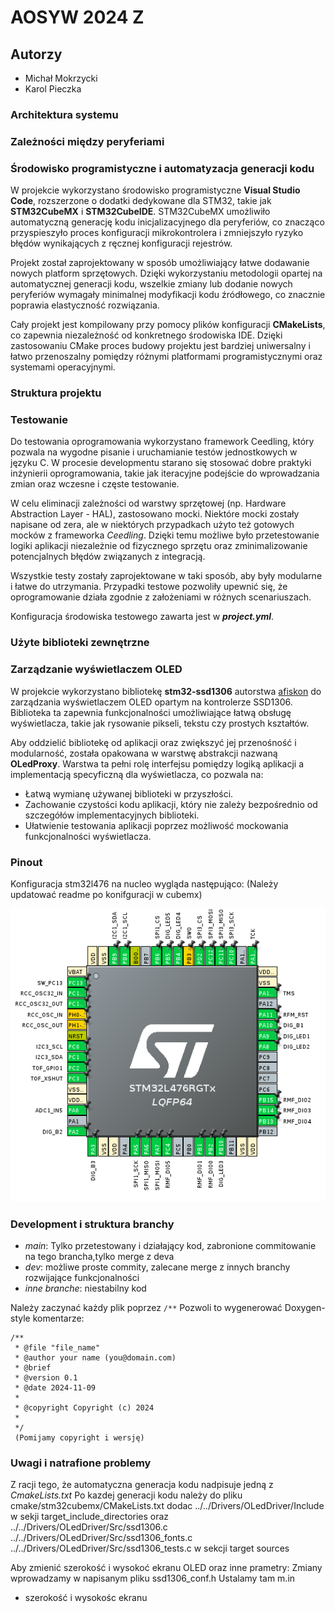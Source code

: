 # AOSYW 2024 Z

## Autorzy
- Michał Mokrzycki
- Karol Pieczka

### Architektura systemu

### Zależności między peryferiami

### Środowisko programistyczne i automatyzacja generacji kodu

W projekcie wykorzystano środowisko programistyczne **Visual Studio Code**, rozszerzone o dodatki dedykowane dla STM32, takie jak **STM32CubeMX** i **STM32CubeIDE**. STM32CubeMX umożliwiło automatyczną generację kodu inicjalizacyjnego dla peryferiów, co znacząco przyspieszyło proces konfiguracji mikrokontrolera i zmniejszyło ryzyko błędów wynikających z ręcznej konfiguracji rejestrów.

Projekt został zaprojektowany w sposób umożliwiający łatwe dodawanie nowych platform sprzętowych. Dzięki wykorzystaniu metodologii opartej na automatycznej generacji kodu, wszelkie zmiany lub dodanie nowych peryferiów wymagały minimalnej modyfikacji kodu źródłowego, co znacznie poprawia elastyczność rozwiązania.

Cały projekt jest kompilowany przy pomocy plików konfiguracji **CMakeLists**, co zapewnia niezależność od konkretnego środowiska IDE. Dzięki zastosowaniu CMake proces budowy projektu jest bardziej uniwersalny i łatwo przenoszalny pomiędzy różnymi platformami programistycznymi oraz systemami operacyjnymi.

### Struktura projektu

### Testowanie
Do testowania oprogramowania wykorzystano framework Ceedling, który pozwala na wygodne pisanie i uruchamianie testów jednostkowych w języku C. W procesie developmentu starano się stosować dobre praktyki inżynierii oprogramowania, takie jak iteracyjne podejście do wprowadzania zmian oraz wczesne i częste testowanie.

W celu eliminacji zależności od warstwy sprzętowej (np. Hardware Abstraction Layer - HAL), zastosowano mocki. Niektóre mocki zostały napisane od zera, ale w niektórych przypadkach użyto też gotowych mocków z frameworka *Ceedling*. Dzięki temu możliwe było przetestowanie logiki aplikacji niezależnie od fizycznego sprzętu oraz zminimalizowanie potencjalnych błędów związanych z integracją.

Wszystkie testy zostały zaprojektowane w taki sposób, aby były modularne i łatwe do utrzymania. Przypadki testowe pozwoliły upewnić się, że oprogramowanie działa zgodnie z założeniami w różnych scenariuszach.

Konfiguracja środowiska testowego zawarta jest w ***project.yml***.

### Użyte biblioteki zewnętrzne

### Zarządzanie wyświetlaczem OLED

W projekcie wykorzystano bibliotekę **stm32-ssd1306** autorstwa [afiskon](https://github.com/afiskon/stm32-ssd1306) do zarządzania wyświetlaczem OLED opartym na kontrolerze SSD1306. Biblioteka ta zapewnia funkcjonalności umożliwiające łatwą obsługę wyświetlacza, takie jak rysowanie pikseli, tekstu czy prostych kształtów.  

Aby oddzielić bibliotekę od aplikacji oraz zwiększyć jej przenośność i modularność, została opakowana w warstwę abstrakcji nazwaną **OLedProxy**. Warstwa ta pełni rolę interfejsu pomiędzy logiką aplikacji a implementacją specyficzną dla wyświetlacza, co pozwala na:  
- Łatwą wymianę używanej biblioteki w przyszłości.  
- Zachowanie czystości kodu aplikacji, który nie zależy bezpośrednio od szczegółów implementacyjnych biblioteki.  
- Ułatwienie testowania aplikacji poprzez możliwość mockowania funkcjonalności wyświetlacza.  

### Pinout

Konfiguracja stm32l476 na nucleo wygląda następująco:
(Należy updatować readme po konifguracji w cubemx)

![CubeMx](docs/update_pinout.png)


### Development i struktura branchy
- *main*: Tylko przetestowany i działający kod, zabronione commitowanie na tego brancha,tylko merge z deva
- *dev*: możliwe proste commity, zalecane merge z innych branchy rozwijające funkcjonalności
- *inne branche*: niestabilny kod 

Należy zaczynać każdy plik poprzez ```/**```
Pozwoli to wygenerować Doxygen-style komentarze:
```
/**
 * @file "file_name"
 * @author your name (you@domain.com)
 * @brief 
 * @version 0.1
 * @date 2024-11-09
 * 
 * @copyright Copyright (c) 2024
 * 
 */ 
 (Pomijamy copyright i wersję)
```

### Uwagi i natrafione problemy

Z racji tego, że automatyczna generacja kodu nadpisuje jedną z *CmakeLists.txt*
Po kazdej generacji kodu należy do pliku cmake/stm32cubemx/CMakeLists.txt dodac 
../../Drivers/OLedDriver/Include w sekji target_include_directories 
oraz
../../Drivers/OLedDriver/Src/ssd1306.c
    ../../Drivers/OLedDriver/Src/ssd1306_fonts.c
    ../../Drivers/OLedDriver/Src/ssd1306_tests.c w sekcji target sources

Aby zmienić szerokość i wysokoć ekranu OLED oraz inne prametry:
Zmiany wprowadzamy w napisanym pliku ssd1306_conf.h
Ustalamy tam m.in
- szerokość  i wysokośc  ekranu

